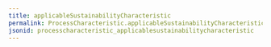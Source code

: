 ```yaml
---
title: applicableSustainabilityCharacteristic
permalink: ProcessCharacteristic.applicableSustainabilityCharacteristic.html
jsonid: processcharacteristic_applicablesustainabilitycharacteristic
---
```

